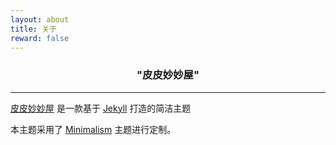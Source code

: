 ```yaml
---
layout: about
title: 关于
reward: false
---
```


###  <center>"皮皮妙妙屋"</center>

---

[皮皮妙妙屋][1] 是一款基于 [Jekyll][2] 打造的简洁主题

本主题采用了 [Minimalism][3] 主题进行定制。

[1]:https://github.com/pipi23333/pipi23333.github.io
[2]:https://jekyllrb.com/
[3]:https://github.com/showzeng/Minimalism
